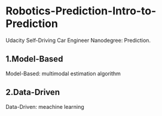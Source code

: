 # Robotics-Prediction-Intro-to-Prediction
Udacity Self-Driving Car Engineer Nanodegree: Prediction.

## 1.Model-Based 

Model-Based: multimodal estimation algorithm



## 2.Data-Driven

Data-Driven: meachine learning
